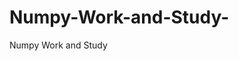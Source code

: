    # Numpy-Work-and-Study-
Numpy Work and Study 
                
                
                                  
                                                 
                                                                                                                               
                 
                                   
           
         
            
     
           
             
